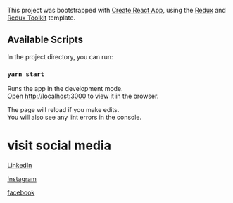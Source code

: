 This project was bootstrapped with [Create React App](https://github.com/facebook/create-react-app), using the [Redux](https://redux.js.org/) and [Redux Toolkit](https://redux-toolkit.js.org/) template.

## Available Scripts

In the project directory, you can run:

### `yarn start`

Runs the app in the development mode.<br />
Open [http://localhost:3000](http://localhost:3000) to view it in the browser.

The page will reload if you make edits.<br />
You will also see any lint errors in the console.


# visit social media
[LinkedIn](https://www.linkedin.com/in/utkarsh-singh-hbase/)

[Instagram](https://www.instagram.com/utkarshsinghh8ase/)

[facebook](https://www.facebook.com/profile.php?id=100009522532027)

